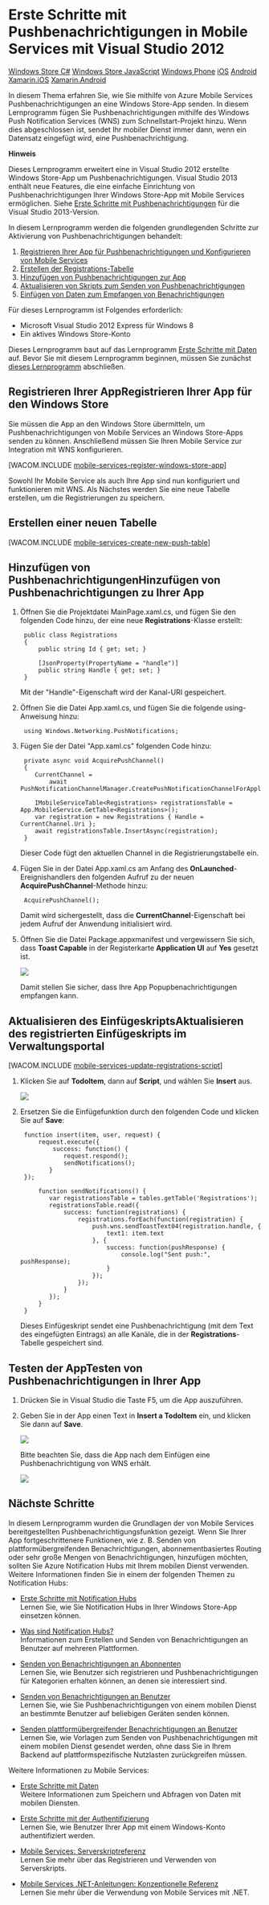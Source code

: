<properties linkid="develop-mobile-tutorials-get-started-with-push-dotnet" urlDisplayName="Get Started with Push Notifications" pageTitle="Get started with push notifications - Mobile Services" metaKeywords="push notifications c#" description="Learn how to use push notifications with Azure Mobile Services." metaCanonical="http://www.windowsazure.com/de-de/develop/mobile/tutorials/get-started-with-push-dotnet/" disqusComments="0" umbracoNaviHide="1" documentationCenter="Mobile" title="Get started with push notifications in Mobile Services using Visual Studio 2012" authors="" />

Erste Schritte mit Pushbenachrichtigungen in Mobile Services mit Visual Studio 2012
===================================================================================

[Windows Store C\#](/de-de/develop/mobile/tutorials/get-started-with-push-dotnet-vs2012 "Windows Store C#") [Windows Store JavaScript](/de-de/develop/mobile/tutorials/get-started-with-push-js-vs2012 "Windows Store JavaScript") [Windows Phone](/de-de/develop/mobile/tutorials/get-started-with-push-wp8 "Windows Phone") [iOS](/de-de/develop/mobile/tutorials/get-started-with-push-ios "iOS") [Android](/de-de/develop/mobile/tutorials/get-started-with-push-android "Android") [Xamarin.iOS](/de-de/develop/mobile/tutorials/get-started-with-push-xamarin-ios "Xamarin.iOS") [Xamarin.Android](/de-de/develop/mobile/tutorials/get-started-with-push-xamarin-android "Xamarin.Android")

In diesem Thema erfahren Sie, wie Sie mithilfe von Azure Mobile Services Pushbenachrichtigungen an eine Windows Store-App senden. In diesem Lernprogramm fügen Sie Pushbenachrichtigungen mithilfe des Windows Push Notification Services (WNS) zum Schnellstart-Projekt hinzu. Wenn dies abgeschlossen ist, sendet Ihr mobiler Dienst immer dann, wenn ein Datensatz eingefügt wird, eine Pushbenachrichtigung.

**Hinweis**

Dieses Lernprogramm erweitert eine in Visual Studio 2012 erstellte Windows Store-App um Pushbenachrichtigungen. Visual Studio 2013 enthält neue Features, die eine einfache Einrichtung von Pushbenachrichtigungen Ihrer Windows Store-App mit Mobile Services ermöglichen. Siehe [Erste Schritte mit Pushbenachrichtigungen](/de-de/develop/mobile/tutorials/get-started-with-push-dotnet) für die Visual Studio 2013-Version.

In diesem Lernprogramm werden die folgenden grundlegenden Schritte zur Aktivierung von Pushbenachrichtigungen behandelt:

1.  [Registrieren Ihrer App für Pushbenachrichtigungen und Konfigurieren von Mobile Services](#register)
2.  [Erstellen der Registrations-Tabelle](#create-table)
3.  [Hinzufügen von Pushbenachrichtigungen zur App](#add-push)
4.  [Aktualisieren von Skripts zum Senden von Pushbenachrichtigungen](#update-scripts)
5.  [Einfügen von Daten zum Empfangen von Benachrichtigungen](#test)

Für dieses Lernprogramm ist Folgendes erforderlich:

-   Microsoft Visual Studio 2012 Express für Windows 8
-   Ein aktives Windows Store-Konto

Dieses Lernprogramm baut auf das Lernprogramm [Erste Schritte mit Daten](/de-de/develop/mobile/tutorials/get-started-with-data-dotnet) auf. Bevor Sie mit diesem Lernprogramm beginnen, müssen Sie zunächst [dieses Lernprogramm](/de-de/develop/mobile/tutorials/get-started-with-data-dotnet) abschließen.

Registrieren Ihrer AppRegistrieren Ihrer App für den Windows Store
------------------------------------------------------------------

Sie müssen die App an den Windows Store übermitteln, um Pushbenachrichtigungen von Mobile Services an Windows Store-Apps senden zu können. Anschließend müssen Sie Ihren Mobile Service zur Integration mit WNS konfigurieren.

[WACOM.INCLUDE [mobile-services-register-windows-store-app](../includes/mobile-services-register-windows-store-app.md)]

Sowohl Ihr Mobile Service als auch Ihre App sind nun konfiguriert und funktionieren mit WNS. Als Nächstes werden Sie eine neue Tabelle erstellen, um die Registrierungen zu speichern.

Erstellen einer neuen Tabelle
-----------------------------

[WACOM.INCLUDE [mobile-services-create-new-push-table](../includes/mobile-services-create-new-push-table.md)]

Hinzufügen von PushbenachrichtigungenHinzufügen von Pushbenachrichtigungen zu Ihrer App
---------------------------------------------------------------------------------------

1.  Öffnen Sie die Projektdatei MainPage.xaml.cs, und fügen Sie den folgenden Code hinzu, der eine neue **Registrations**-Klasse erstellt:

         public class Registrations
         {
             public string Id { get; set; }

             [JsonProperty(PropertyName = "handle")]
             public string Handle { get; set; }
         }

    Mit der "Handle"-Eigenschaft wird der Kanal-URI gespeichert.

2.  Öffnen Sie die Datei App.xaml.cs, und fügen Sie die folgende using-Anweisung hinzu:

         using Windows.Networking.PushNotifications;

3.  Fügen Sie der Datei "App.xaml.cs" folgenden Code hinzu:

         private async void AcquirePushChannel()
         {
            CurrentChannel = 
                await PushNotificationChannelManager.CreatePushNotificationChannelForApplicationAsync();

            IMobileServiceTable<Registrations> registrationsTable = App.MobileService.GetTable<Registrations>();
            var registration = new Registrations { Handle = CurrentChannel.Uri };
            await registrationsTable.InsertAsync(registration);
         }

    Dieser Code fügt den aktuellen Channel in die Registrierungstabelle ein.

4.  Fügen Sie in der Datei App.xaml.cs am Anfang des **OnLaunched**-Ereignishandlers den folgenden Aufruf zu der neuen **AcquirePushChannel**-Methode hinzu:

         AcquirePushChannel();

    Damit wird sichergestellt, dass die **CurrentChannel**-Eigenschaft bei jedem Aufruf der Anwendung initialisiert wird.

5.  Öffnen Sie die Datei Package.appxmanifest und vergewissern Sie sich, dass **Toast Capable** in der Registerkarte **Application UI** auf **Yes** gesetzt ist.

      ![](./media/mobile-services-windows-store-dotnet-get-started-push-vs2012/mobile-app-enable-toast-win8.png)

      Damit stellen Sie sicher, dass Ihre App Popupbenachrichtigungen empfangen kann. 

Aktualisieren des EinfügeskriptsAktualisieren des registrierten Einfügeskripts im Verwaltungsportal
---------------------------------------------------------------------------------------------------

[WACOM.INCLUDE [mobile-services-update-registrations-script](../includes/mobile-services-update-registrations-script.md)]

1.  Klicken Sie auf **TodoItem**, dann auf **Script**, und wählen Sie **Insert** aus.

      ![](./media/mobile-services-windows-store-dotnet-get-started-push-vs2012/mobile-insert-script-push2.png)

2.  Ersetzen Sie die Einfügefunktion durch den folgenden Code und klicken Sie auf **Save**:

         function insert(item, user, request) {
             request.execute({
                 success: function() {
                    request.respond();
                    sendNotifications();
                }
         });

             function sendNotifications() {
                var registrationsTable = tables.getTable('Registrations');
                registrationsTable.read({
                    success: function(registrations) {
                        registrations.forEach(function(registration) {
                            push.wns.sendToastText04(registration.handle, {
                                text1: item.text
                            }, {
                                success: function(pushResponse) {
                                    console.log("Sent push:", pushResponse);
                                }
                            });
                        });
                    }
                });
             }
         }

    Dieses Einfügeskript sendet eine Pushbenachrichtigung (mit dem Text des eingefügten Eintrags) an alle Kanäle, die in der **Registrations**-Tabelle gespeichert sind.

Testen der AppTesten von Pushbenachrichtigungen in Ihrer App
------------------------------------------------------------

1.  Drücken Sie in Visual Studio die Taste F5, um die App auszuführen.

2.  Geben Sie in der App einen Text in **Insert a TodoItem** ein, und klicken Sie dann auf **Save**.

      ![](./media/mobile-services-windows-store-dotnet-get-started-push-vs2012/mobile-quickstart-push1.png)

      Bitte beachten Sie, dass die App nach dem Einfügen eine Pushbenachrichtigung von WNS erhält.

      ![](./media/mobile-services-windows-store-dotnet-get-started-push-vs2012/mobile-quickstart-push2.png)

Nächste Schritte
----------------

In diesem Lernprogramm wurden die Grundlagen der von Mobile Services bereitgestellten Pushbenachrichtigungsfunktion gezeigt. Wenn Sie Ihrer App fortgeschrittenere Funktionen, wie z. B. Senden von plattformübergreifenden Benachrichtigungen, abonnementbasiertes Routing oder sehr große Mengen von Benachrichtigungen, hinzufügen möchten, sollten Sie Azure Notification Hubs mit Ihrem mobilen Dienst verwenden. Weitere Informationen finden Sie in einem der folgenden Themen zu Notification Hubs:

-   [Erste Schritte mit Notification Hubs](/de-de/manage/services/notification-hubs/getting-started-windows-dotnet/)
    <br/>Lernen Sie, wie Sie Notification Hubs in Ihrer Windows Store-App einsetzen können.

-   [Was sind Notification Hubs?](/de-de/develop/net/how-to-guides/service-bus-notification-hubs/)
    <br/>Informationen zum Erstellen und Senden von Benachrichtigungen an Benutzer auf mehreren Plattformen.

-   [Senden von Benachrichtigungen an Abonnenten](/de-de/manage/services/notification-hubs/breaking-news-dotnet/)
    <br/>Lernen Sie, wie Benutzer sich registrieren und Pushbenachrichtigungen für Kategorien erhalten können, an denen sie interessiert sind.

-   [Senden von Benachrichtigungen an Benutzer](/de-de/manage/services/notification-hubs/notify-users/)
    <br/>Lernen Sie, wie Sie Pushbenachrichtigungen von einem mobilen Dienst an bestimmte Benutzer auf beliebigen Geräten senden können.

-   [Senden plattformübergreifender Benachrichtigungen an Benutzer](/de-de/manage/services/notification-hubs/notify-users-xplat-mobile-services/)
    <br/>Lernen Sie, wie Vorlagen zum Senden von Pushbenachrichtigungen mit einem mobilen Dienst gesendet werden, ohne dass Sie in Ihrem Backend auf plattformspezifische Nutzlasten zurückgreifen müssen.

Weitere Informationen zu Mobile Services:

-   [Erste Schritte mit Daten](/de-de/develop/mobile/tutorials/get-started-with-data-dotnet)
    <br/>Weitere Informationen zum Speichern und Abfragen von Daten mit mobilen Diensten.

-   [Erste Schritte mit der Authentifizierung](/de-de/develop/mobile/tutorials/get-started-with-users-dotnet)
    <br/>Lernen Sie, wie Benutzer Ihrer App mit einem Windows-Konto authentifiziert werden.

-   [Mobile Services: Serverskriptreferenz](http://go.microsoft.com/fwlink/?LinkId=262293)
    <br/>Lernen Sie mehr über das Registrieren und Verwenden von Serverskripts.

-   [Mobile Services .NET-Anleitungen: Konzeptionelle Referenz](/de-de/develop/mobile/how-to-guides/work-with-net-client-library/)
    <br/>Lernen Sie mehr über die Verwendung von Mobile Services mit .NET.


